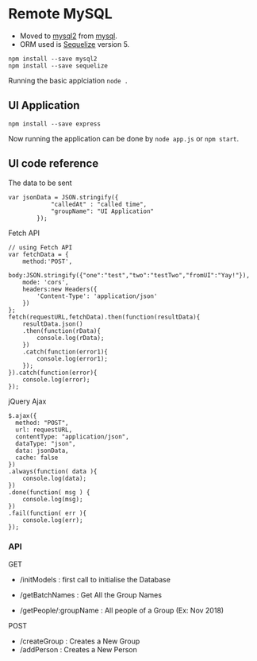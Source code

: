 Remote MySQL
========================

 - Moved to [mysql2][2] from [mysql][1]. 
 - ORM used is [Sequelize][3] version 5.


```
npm install --save mysql2
npm install --save sequelize
```
Running the basic applciation `node .`


## UI Application

```
npm install --save express
```
Now running the application can be done by `node app.js` or `npm start`.


## UI code reference

The data to be sent
```
var jsonData = JSON.stringify({
			"calledAt" : "called time",
			"groupName": "UI Application"
		});
```

Fetch API
```
// using Fetch API
var fetchData = {
	method:'POST',
	body:JSON.stringify({"one":"test","two":"testTwo","fromUI":"Yay!"}),
	mode: 'cors',
	headers:new Headers({
		'Content-Type': 'application/json'
	})
};
fetch(requestURL,fetchData).then(function(resultData){
	resultData.json()
	.then(function(rData){
		console.log(rData);
	})
	.catch(function(error1){
		console.log(error1);
	});
}).catch(function(error){
	console.log(error);
});
```

jQuery Ajax
```
$.ajax({
  method: "POST",
  url: requestURL,
  contentType: "application/json",
  dataType: "json",
  data: jsonData,
  cache: false
})
.always(function( data ){
	console.log(data);
})
.done(function( msg ) {
	console.log(msg);
})
.fail(function( err ){
	console.log(err);
});
```



### API

GET

 - /initModels : first call to initialise the Database

 - /getBatchNames : Get All the Group Names
 - /getPeople/:groupName : All people of a Group (Ex: Nov 2018)

POST

 - /createGroup : Creates a New Group
 - /addPerson : Creates a New Person











[1]: https://www.npmjs.com/package/mysql
[2]: https://www.npmjs.com/package/mysql2
[3]: https://sequelize.org/v5/manual/getting-started.html